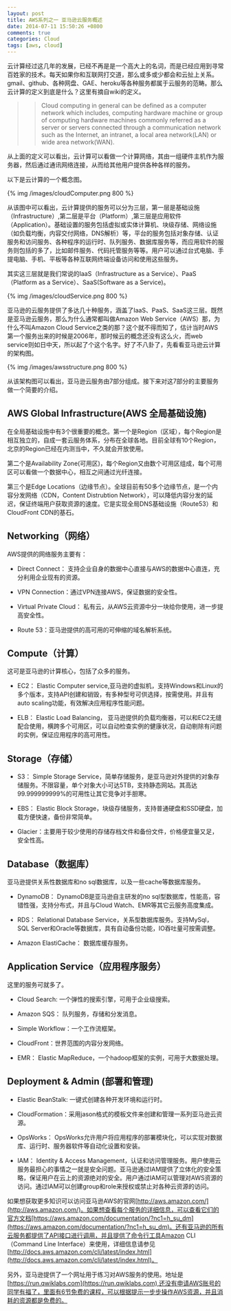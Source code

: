 ```yaml
---
layout: post
title: AWS系列之一 亚马逊云服务概述
date: 2014-07-11 15:50:26 +0800
comments: true
categories: Cloud
tags: [aws, cloud]
---
```


云计算经过这几年的发展，已经不再是是一个高大上的名词，而是已经应用到寻常百姓家的技术。每天如果你和互联网打交道，那么或多或少都会和云扯上关系。gmail、github、各种网盘、GAE、heroku等各种服务都属于云服务的范畴。那么云计算的定义到底是什么？这里有摘自wiki的定义。

<!-- more -->

>> Cloud computing in general can be defined as a computer network which includes, computing hardware machine or group of computing hardware machines commonly referred as a server or servers connected through a communication network such as the Internet, an intranet, a local area network(LAN) or wide area network(WAN).

从上面的定义可以看出，云计算可以看做一个计算网络，其由一组硬件主机作为服务器，然后通过通讯网络连接，从而给其他用户提供各种各样的服务。

以下是云计算的一个概念图。

{% img /images/cloudComputer.png  800 %}

从该图中可以看出，云计算提供的服务可以分为三层，第一层是基础设施（Infrastructure）,第二层是平台（Platform）,第三层是应用软件（Application）。基础设置的服务包括虚拟或实体计算机、块级存储、网络设施（如负载均衡，内容交付网络，DNS解析）等，平台的服务包括对象存储、认证服务和访问服务、各种程序的运行时、队列服务、数据库服务等，而应用软件的服务则包括的多了，比如邮件服务、代码托管服务等等。用户可以通过台式电脑、手提电脑、手机、平板等各种互联网终端设备访问和使用这些服务。

其实这三层就是我们常说的IaaS（Infrastructure as a Service）、PaaS（Platform as a Service）、SaaS(Software as a Service)。

{% img /images/cloudService.png 800 %}


亚马逊的云服务提供了多达几十种服务，涵盖了IaaS、PaaS、SaaS这三层。既然是亚马逊云服务，那么为什么通常都叫做Amazon Web Service（AWS）那，为什么不叫Amazon Cloud Service之类的那？这个就不得而知了，估计当时AWS第一个服务出来的时候是2006年，那时候云的概念还没有这么火，而web service则如日中天，所以起了个这个名字。好了不八卦了，先看看亚马逊云计算的架构图。

{% img /images/awsstructure.png 800 %}

从该架构图可以看出，亚马逊云服务由7部分组成。接下来对这7部分的主要服务做一个简要的介绍。

## AWS Global Infrastructure(AWS 全局基础设施)

在全局基础设施中有3个很重要的概念。第一个是Region（区域），每个Region是相互独立的，自成一套云服务体系，分布在全球各地。目前全球有10个Region，北京的Region已经在内测当中，不久就会开放使用。

第二个是Availability Zone(可用区)，每个Region又由数个可用区组成，每个可用区可以看做一个数据中心，相互之间通过光纤连接。

第三个是Edge Locations（边缘节点）。全球目前有50多个边缘节点，是一个内容分发网络（CDN，Content Distrubtion Network），可以降低内容分发的延迟，保证终端用户获取资源的速度。它是实现全局DNS基础设施（Route53）和CloudFront CDN的基石。

## Networking（网络）

AWS提供的网络服务主要有：

* Direct Connect： 支持企业自身的数据中心直接与AWS的数据中心直连，充分利用企业现有的资源。

* VPN Connection：通过VPN连接AWS，保证数据的安全性。

* Virtual Private Cloud： 私有云，从AWS云资源中分一块给你使用，进一步提高安全性。

* Route 53：亚马逊提供的高可用的可伸缩的域名解析系统。


## Compute（计算）

这可是亚马逊的计算核心，包括了众多的服务。

* EC2： Elastic Computer service,亚马逊的虚拟机，支持Windows和Linux的多个版本，支持API创建和销毁，有多种型号可供选择，按需使用。并且有auto scaling功能，有效解决应用程序性能问题。

* ELB： Elastic Load Balancing， 亚马逊提供的负载均衡器，可以和EC2无缝配合使用，横跨多个可用区，可以自动检查实例的健康状况，自动剔除有问题的实例，保证应用程序的高可用性。

## Storage（存储）

* S3： Simple Storage Service，简单存储服务，是亚马逊对外提供的对象存储服务。不限容量，单个对象大小可达5TB，支持静态网站。其高达99.999999999%的可用性让其它竞争对手胆寒。


* EBS： Elastic Block Storage，块级存储服务，支持普通硬盘和SSD硬盘，加载方便快速，备份非常简单。


* Glacier：主要用于较少使用的存储存档文件和备份文件，价格便宜量又足，安全性高。

## Database（数据库）

亚马逊提供关系性数据库和no sql数据库，以及一些cache等数据库服务。

* DynamoDB： DynamoDB是亚马逊自主研发的no sql型数据库，性能高，容错性强，支持分布式，并且与Cloud Watch、EMR等其它云服务高度集成。

* RDS： Relational Database Service，关系型数据库服务。支持MySql，SQL Server和Oracle等数据库，具有自动备份功能，IO吞吐量可按需调整。

* Amazon ElastiCache： 数据库缓存服务。

## Application Service（应用程序服务）

这里的服务可就多了。

* Cloud Search: 一个弹性的搜索引擎，可用于企业级搜索。

* Amazon SQS： 队列服务，存储和分发消息。


* Simple Workflow：一个工作流框架。


* CloudFront：世界范围的内容分发网络。


* EMR： Elastic MapReduce，一个hadoop框架的实例，可用于大数据处理。


## Deployment & Admin (部署和管理)


* Elastic BeanStalk: 一键式创建各种开发环境和运行时。


* CloudFormation：采用jason格式的模板文件来创建和管理一系列亚马逊云资源。

* OpsWorks： OpsWorks允许用户将应用程序的部署模块化，可以实现对数据库、运行时、服务器软件等自动化设置和安装。

* IAM： Identity & Access Management，认证和访问管理服务。用户使用云服务最担心的事情之一就是安全问题。亚马逊通过IAM提供了立体化的安全策略，保证用户在云上的资源绝对的安全。用户通过IAM可以管理对AWS资源的访问。通过IAM可以创建group和role来授权或禁止对各种云资源的访问。


如果想获取更多知识可以访问亚马逊AWS的官网[http://aws.amazon.com/](http://aws.amazon.com/)。如果想查看每个服务的详细信息，可以查看它们的官方文档[https://aws.amazon.com/documentation/?nc1=h_su_dm](https://aws.amazon.com/documentation/?nc1=h_su_dm)。还有亚马逊的所有云服务都提供了API接口进行调用，并且提供了命令行工具Amazon CLI（Command Line Interface）来使用，详细信息请参见[http://docs.aws.amazon.com/cli/latest/index.html](http://docs.aws.amazon.com/cli/latest/index.html)。

另外，亚马逊提供了一个网址用于练习对AWS服务的使用。地址是[https://run.qwiklabs.com](https://run.qwiklabs.com),还没有申请AWS账号的同学有福了，里面有6节免费的课程，可以根据提示一步步操作AWS资源，并且消耗的资源都是免费的。



















 





